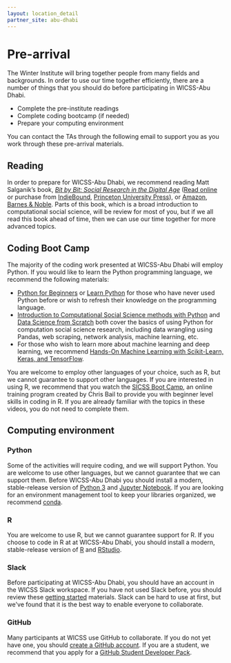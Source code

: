 ```yaml
---
layout: location_detail
partner_site: abu-dhabi
---
```


# Pre-arrival

The Winter Institute will bring together people from many fields and backgrounds. In order to use our time together efficiently, there are a number of things that you should do before participating in WICSS-Abu Dhabi.

- Complete the pre-institute readings
- Complete coding bootcamp (if needed)
- Prepare your computing environment

You can contact the TAs through the following email to support you as you work through these pre-arrival materials.

## Reading

In order to prepare for WICSS-Abu Dhabi, we recommend reading Matt Salganik’s book, *[Bit by Bit: Social Research in the Digital Age](http://www.bitbybitbook.com)* ([Read online](https://www.bitbybitbook.com/en/1st-ed/preface/) or purchase from [IndieBound](https://www.indiebound.org/book/9780691158648), [Princeton University Press](https://press.princeton.edu/books/paperback/9780691196107/bit-by-bit)), or [Amazon](https://www.amazon.com/Bit-Social-Research-Digital-Age/dp/0691158649), [Barnes & Noble](https://www.barnesandnoble.com/w/bit-by-bit-matthew-salganik/1125483924). Parts of this book, which is a broad introduction to computational social science, will be review for most of you, but if we all read this book ahead of time, then we can use our time together for more advanced topics.

## Coding Boot Camp

The majority of the coding work presented at WICSS-Abu Dhabi will employ Python. If you would like to learn the Python programming language, we recommend the following materials:
- [Python for Beginners](https://www.youtube.com/watch?v=eWRfhZUzrAc&ab_channel=freeCodeCamp.org) or [Learn Python](https://www.codecademy.com/learn/learn-python-3) for those who have never used Python before or wish to refresh their knowledge on the programming language.
- [Introduction to Computational Social Science methods with Python](https://github.com/gesiscss/css_methods_python) and [Data Science from Scratch](https://www.oreilly.com/library/view/data-science-from/9781492041122/) both cover the basics of using Python for computation social science research, including data wrangling using Pandas, web scraping, network analysis, machine learning, etc.
- For those who wish to learn more about machine learning and deep learning, we recommend [Hands-On Machine Learning with Scikit-Learn, Keras, and TensorFlow](https://www.oreilly.com/library/view/hands-on-machine-learning/9781492032632/).

You are welcome to employ other languages of your choice, such as R, but we cannot guarantee to support other languages. If you are interested in using R, we recommend that you watch the [SICSS Boot Camp](https://sicss.io/boot_camp), an online training program created by Chris Bail to provide you with beginner level skills in coding in R. If you are already familiar with the topics in these videos, you do not need to complete them.

## Computing environment

### Python

Some of the activities will require coding, and we will support Python. You are welcome to use other languages, but we cannot guarantee that we can support them. Before WICSS-Abu Dhabi you should install a modern, stable-release version of [Python 3](https://www.python.org/downloads/) and [Jupyter Notebook](https://jupyter.org/install). If you are looking for an environment management tool to keep your libraries organized, we recommend [conda](https://docs.conda.io/en/latest/).

### R

You are welcome to use R, but we cannot guarantee support for R. If you choose to code in R at at WICSS-Abu Dhabi, you should install a modern, stable-release version of [R](https://www.r-project.org/) and [RStudio](https://rstudio.com/products/rstudio/download/).

### Slack

Before participating at WICSS-Abu Dhabi, you should have an account in the WICSS Slack workspace.  If you have not used Slack before, you should review these [getting started](https://slack.com/help/categories/360000049043-Getting-started) materials.  Slack can be hard to use at first, but we've found that it is the best way to enable everyone to collaborate.

### GitHub

Many participants at WICSS use GitHub to collaborate. If you do not yet have one, you should [create a GitHub account](https://github.com/join). If you are a student, we recommend that you apply for a [GitHub Student Developer Pack](https://education.github.com/pack).

